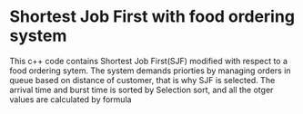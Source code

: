 <!DOCTYPE html>
<html lang="en">
<head>
    <meta charset="UTF-8">
    <meta http-equiv="X-UA-Compatible" content="IE=edge">
    <meta name="viewport" content="width=device-width, initial-scale=1.0">
    <title>Document</title>
</head>
<body>
    <h1>Shortest Job First with food ordering system</h1>
    <p>This c++ code contains Shortest Job First(SJF) modified with respect to a food ordering sytem.
        The system demands priorties by managing orders in queue based on distance of customer, that is why
        SJF is selected. The arrival time and burst time is sorted by Selection sort, and all the otger values
        are calculated by formula
    </p>
    <img src="C:\Users\Haider\Desktop\github.png" alt="">
</body>
</html>
